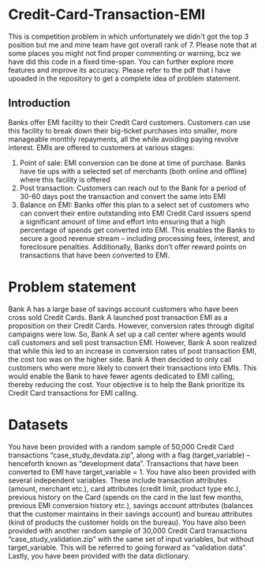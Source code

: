 # Credit-Card-Transaction-EMI
This is competition problem in which unfortunately we didn't got the top 3 position but me and mine team have got overall rank of 7. Please note that at some places you might not find proper commenting or warning, bcz we have did this code in a fixed time-span. You can further explore more features and improve its accuracy. Please refer to the pdf that i have upoaded in the repository to get a complete idea of problem statement.

## Introduction
Banks offer EMI facility to their Credit Card customers. Customers can use this facility to break down 
their big-ticket purchases into smaller, more manageable monthly repayments, all the while avoiding 
paying revolve interest. 
EMIs are offered to customers at various stages:
1. Point of sale: EMI conversion can be done at time of purchase. Banks have tie ups with a 
selected set of merchants (both online and offline) where this facility is offered
2. Post transaction: Customers can reach out to the Bank for a period of 30-60 days post the 
transaction and convert the same into EMI
3. Balance on EMI: Banks offer this plan to a select set of customers who can convert their 
entire outstanding into EMI
Credit Card issuers spend a significant amount of time and effort into ensuring that a high 
percentage of spends get converted into EMI. This enables the Banks to secure a good revenue 
stream – including processing fees, interest, and foreclosure penalties. Additionally, Banks don’t 
offer reward points on transactions that have been converted to EMI.

# Problem statement
Bank A has a large base of savings account customers who have been cross sold Credit Cards. Bank A 
launched post transaction EMI as a proposition on their Credit Cards. However, conversion rates 
through digital campaigns were low. So, Bank A set up a call center where agents would call 
customers and sell post transaction EMI. 
However, Bank A soon realized that while this led to an increase in conversion rates of post 
transaction EMI, the cost too was on the higher side. Bank A then decided to only call customers 
who were more likely to convert their transactions into EMIs. This would enable the Bank to have 
fewer agents dedicated to EMI calling, thereby reducing the cost.
Your objective is to help the Bank prioritize its Credit Card transactions for EMI calling.

# Datasets
You have been provided with a random sample of 50,000 Credit Card transactions 
“case_study_devdata.zip”, along with a flag (target_variable) – henceforth known as “development 
data”. Transactions that have been converted to EMI have target_variable = 1. You have also been 
provided with several independent variables. These include transaction attributes (amount, 
merchant etc.), card attributes (credit limit, product type etc.), previous history on the Card (spends 
on the card in the last few months, previous EMI conversion history etc.), savings account attributes 
(balances that the customer maintains in their savings account) and bureau attributes (kind of 
products the customer holds on the bureau). 
You have also been provided with another random sample of 30,000 Credit Card transactions 
“case_study_validation.zip” with the same set of input variables, but without target_variable. This 
will be referred to going forward as “validation data”.
Lastly, you have been provided with the data dictionary.
